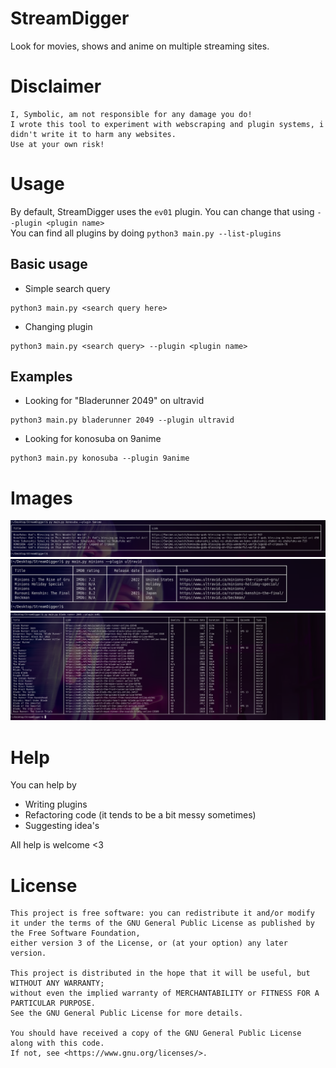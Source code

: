# StreamDigger
Look for movies, shows and anime on multiple streaming sites.

# Disclaimer
```
I, Symbolic, am not responsible for any damage you do!
I wrote this tool to experiment with webscraping and plugin systems, i didn't write it to harm any websites.
Use at your own risk!
```

# Usage
By default, StreamDigger uses the `ev01` plugin. You can change that using `--plugin <plugin name>` <br>
You can find all plugins by doing `python3 main.py --list-plugins`

## Basic usage
- Simple search query
```
python3 main.py <search query here>
```

- Changing plugin
```
python3 main.py <search query> --plugin <plugin name>
```

## Examples
- Looking for "Bladerunner 2049" on ultravid
```
python3 main.py bladerunner 2049 --plugin ultravid
```

- Looking for konosuba on 9anime
```
python3 main.py konosuba --plugin 9anime
```

# Images
![9anime example](images/9anime_example.png)
![ultravid example](images/ultravid_example.png)
![ev01 example](images/ev01_example.png)

# Help
You can help by
- Writing plugins
- Refactoring code (it tends to be a bit messy sometimes)
- Suggesting idea's

All help is welcome <3

# License
```
This project is free software: you can redistribute it and/or modify it under the terms of the GNU General Public License as published by the Free Software Foundation, 
either version 3 of the License, or (at your option) any later version.

This project is distributed in the hope that it will be useful, but WITHOUT ANY WARRANTY; 
without even the implied warranty of MERCHANTABILITY or FITNESS FOR A PARTICULAR PURPOSE. 
See the GNU General Public License for more details.

You should have received a copy of the GNU General Public License along with this code. 
If not, see <https://www.gnu.org/licenses/>. 
```